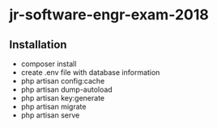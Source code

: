 # jr-software-engr-exam-2018

## Installation
  * composer install
  * create .env file with database information
  * php artisan config:cache
  * php artisan dump-autoload
  * php artisan key:generate
  * php artisan migrate
  * php artisan serve